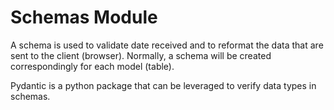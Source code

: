 # Schemas Module
A schema is used to validate date received and to reformat the data that are sent to the client (browser). Normally, a schema will be created correspondingly for each model (table).  
  
Pydantic is a python package that can be leveraged to verify data types in schemas.
